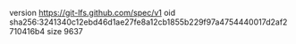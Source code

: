 version https://git-lfs.github.com/spec/v1
oid sha256:3241340c12ebd46d1ae27fe8a12cb1855b229f97a4754440017d2af2710416b4
size 9637
